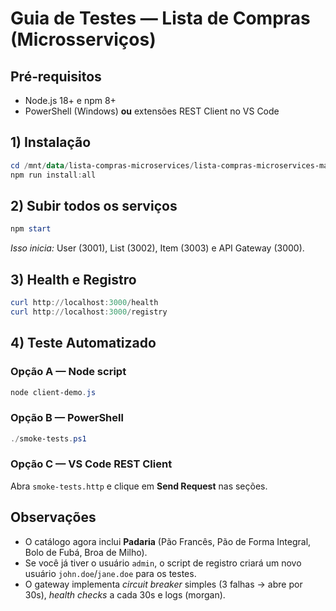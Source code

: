 
# Guia de Testes — Lista de Compras (Microsserviços)

## Pré‑requisitos
- Node.js 18+ e npm 8+
- PowerShell (Windows) **ou** extensões REST Client no VS Code

## 1) Instalação
```powershell
cd /mnt/data/lista-compras-microservices/lista-compras-microservices-main
npm run install:all
```

## 2) Subir todos os serviços
```powershell
npm start
```
*Isso inicia:* User (3001), List (3002), Item (3003) e API Gateway (3000).

## 3) Health e Registro
```powershell
curl http://localhost:3000/health
curl http://localhost:3000/registry
```

## 4) Teste Automatizado
### Opção A — Node script
```powershell
node client-demo.js
```

### Opção B — PowerShell
```powershell
./smoke-tests.ps1
```

### Opção C — VS Code REST Client
Abra `smoke-tests.http` e clique em **Send Request** nas seções.

## Observações
- O catálogo agora inclui **Padaria** (Pão Francês, Pão de Forma Integral, Bolo de Fubá, Broa de Milho).
- Se você já tiver o usuário `admin`, o script de registro criará um novo usuário `john.doe`/`jane.doe` para os testes.
- O gateway implementa *circuit breaker* simples (3 falhas → abre por 30s), *health checks* a cada 30s e logs (morgan).
